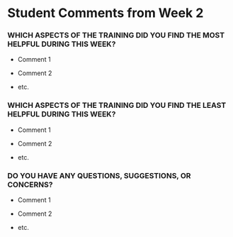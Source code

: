 # Student Comments from Week 2

### WHICH ASPECTS OF THE TRAINING DID YOU FIND THE MOST HELPFUL DURING THIS WEEK?

- Comment 1

- Comment 2

- etc.

### WHICH ASPECTS OF THE TRAINING DID YOU FIND THE LEAST HELPFUL DURING THIS WEEK?

- Comment 1

- Comment 2

- etc.

### DO YOU HAVE ANY QUESTIONS, SUGGESTIONS, OR CONCERNS?

- Comment 1

- Comment 2

- etc.
